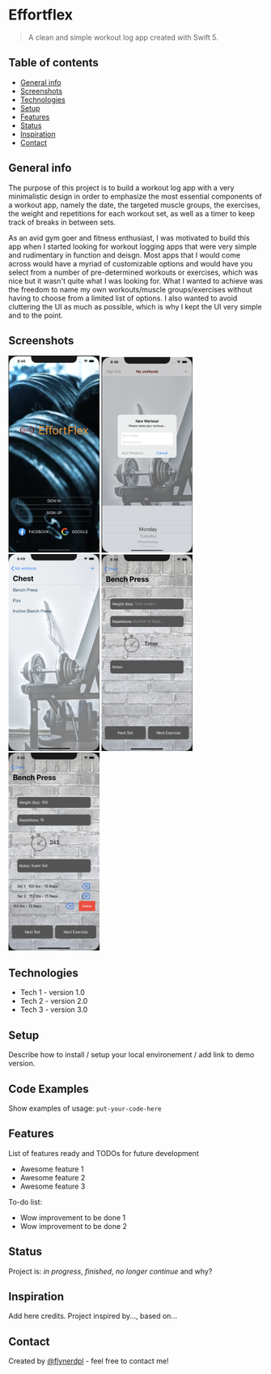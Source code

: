 # Effortflex
> A clean and simple workout log app created with Swift 5.

## Table of contents
* [General info](#general-info)
* [Screenshots](#screenshots)
* [Technologies](#technologies)
* [Setup](#setup)
* [Features](#features)
* [Status](#status)
* [Inspiration](#inspiration)
* [Contact](#contact)

## General info
The purpose of this project is to build a workout log app with a very minimalistic design in order
to emphasize the most essential components of a workout app, namely the date, the targeted muscle groups,
the exercises, the weight and repetitions for each workout set, as well as a timer to keep track of breaks in between sets. 

As an avid gym goer and fitness enthusiast, I was motivated to build this app when I started looking for workout logging apps 
that were very simple and rudimentary in function and deisgn. Most apps that I would come across would have a myriad of customizable options 
and would have you select from a number of pre-determined workouts or exercises, which was nice but it wasn't quite what I was looking for. 
What I wanted to achieve was the freedom to name my own workouts/muscle groups/exercises without having to choose from a limited list of options. 
I also wanted to avoid cluttering the UI as much as possible, which is why I kept the UI very simple and to the point.


## Screenshots
<img src="images/login.png" width=180> <img src="images/workout.png" width=180> <img src="images/exercise.png" width=180> <img src="images/wsr1.png" width=180> <img src="images/wsr3.png" width=180>

## Technologies
* Tech 1 - version 1.0
* Tech 2 - version 2.0
* Tech 3 - version 3.0

## Setup
Describe how to install / setup your local environement / add link to demo version.

## Code Examples
Show examples of usage:
`put-your-code-here`

## Features
List of features ready and TODOs for future development
* Awesome feature 1
* Awesome feature 2
* Awesome feature 3

To-do list:
* Wow improvement to be done 1
* Wow improvement to be done 2

## Status
Project is: _in progress_, _finished_, _no longer continue_ and why?

## Inspiration
Add here credits. Project inspired by..., based on...

## Contact
Created by [@flynerdpl](https://www.flynerd.pl/) - feel free to contact me!
